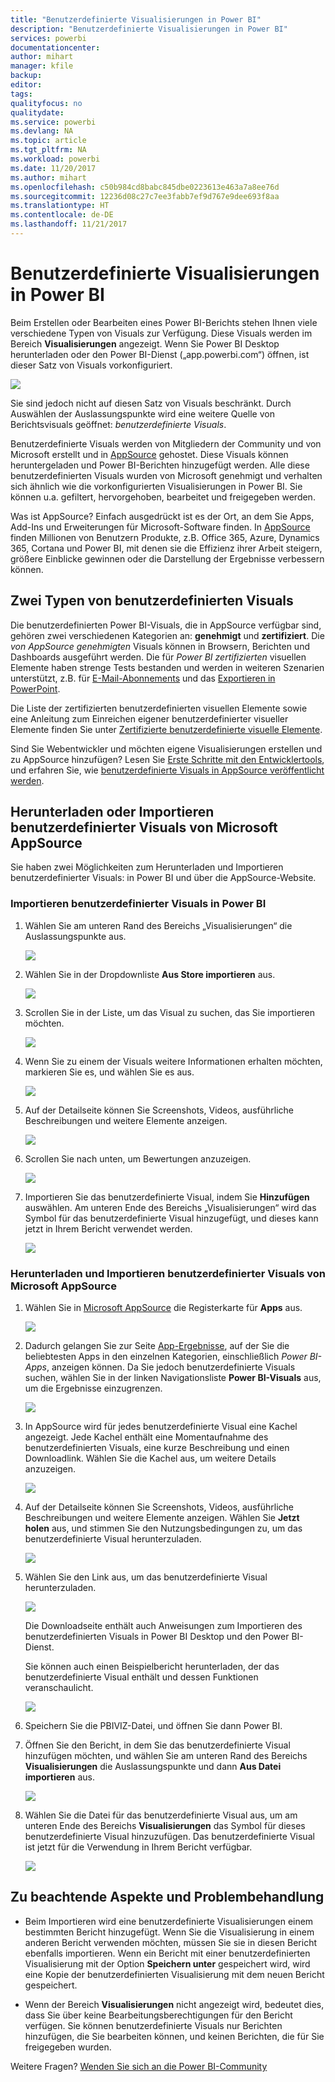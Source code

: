 ```yaml
---
title: "Benutzerdefinierte Visualisierungen in Power BI"
description: "Benutzerdefinierte Visualisierungen in Power BI"
services: powerbi
documentationcenter: 
author: mihart
manager: kfile
backup: 
editor: 
tags: 
qualityfocus: no
qualitydate: 
ms.service: powerbi
ms.devlang: NA
ms.topic: article
ms.tgt_pltfrm: NA
ms.workload: powerbi
ms.date: 11/20/2017
ms.author: mihart
ms.openlocfilehash: c50b984cd8babc845dbe0223613e463a7a8ee76d
ms.sourcegitcommit: 12236d08c27c7ee3fabb7ef9d767e9dee693f8aa
ms.translationtype: HT
ms.contentlocale: de-DE
ms.lasthandoff: 11/21/2017
---
```

# <a name="custom-visuals-in-power-bi"></a>Benutzerdefinierte Visualisierungen in Power BI
Beim Erstellen oder Bearbeiten eines Power BI-Berichts stehen Ihnen viele verschiedene Typen von Visuals zur Verfügung. Diese Visuals werden im Bereich **Visualisierungen** angezeigt. Wenn Sie Power BI Desktop herunterladen oder den Power BI-Dienst („app.powerbi.com“) öffnen, ist dieser Satz von Visuals vorkonfiguriert. 

![](media/power-bi-custom-visuals/power-bi-visualizations.png)

Sie sind jedoch nicht auf diesen Satz von Visuals beschränkt. Durch Auswählen der Auslassungspunkte wird eine weitere Quelle von Berichtsvisuals geöffnet: *benutzerdefinierte Visuals*.

Benutzerdefinierte Visuals werden von Mitgliedern der Community und von Microsoft erstellt und in [AppSource](https://appsource.microsoft.com/marketplace/apps?product=power-bi-visuals) gehostet. Diese Visuals können heruntergeladen und Power BI-Berichten hinzugefügt werden. Alle diese benutzerdefinierten Visuals wurden von Microsoft genehmigt und verhalten sich ähnlich wie die vorkonfigurierten Visualisierungen in Power BI. Sie können u.a. gefiltert, hervorgehoben, bearbeitet und freigegeben werden. 

Was ist AppSource? Einfach ausgedrückt ist es der Ort, an dem Sie Apps, Add-Ins und Erweiterungen für Microsoft-Software finden. In [AppSource](https://appsource.microsoft.com) finden Millionen von Benutzern Produkte, z.B. Office 365, Azure, Dynamics 365, Cortana und Power BI, mit denen sie die Effizienz ihrer Arbeit steigern, größere Einblicke gewinnen oder die Darstellung der Ergebnisse verbessern können.

## <a name="two-types-of-custom-visuals"></a>Zwei Typen von benutzerdefinierten Visuals

Die benutzerdefinierten Power BI-Visuals, die in AppSource verfügbar sind, gehören zwei verschiedenen Kategorien an: **genehmigt** und **zertifiziert**. Die *von AppSource genehmigten* Visuals können in Browsern, Berichten und Dashboards ausgeführt werden.  Die für *Power BI zertifizierten* visuellen Elemente haben strenge Tests bestanden und werden in weiteren Szenarien unterstützt, z.B. für [E-Mail-Abonnements](service-report-subscribe.md) und das [Exportieren in PowerPoint](service-publish-to-powerpoint.md).

Die Liste der zertifizierten benutzerdefinierten visuellen Elemente sowie eine Anleitung zum Einreichen eigener benutzerdefinierter visueller Elemente finden Sie unter [Zertifizierte benutzerdefinierte visuelle Elemente](power-bi-custom-visuals-certified.md).

Sind Sie Webentwickler und möchten eigene Visualisierungen erstellen und zu AppSource hinzufügen?  Lesen Sie [Erste Schritte mit den Entwicklertools](service-custom-visuals-getting-started-with-developer-tools.md), und erfahren Sie, wie [benutzerdefinierte Visuals in AppSource veröffentlicht werden](https://appsource.microsoft.com/marketplace/apps?product=power-bi-visuals).

## <a name="download-or-import-custom-visuals-from-microsoft-appsource"></a>Herunterladen oder Importieren benutzerdefinierter Visuals von Microsoft AppSource
Sie haben zwei Möglichkeiten zum Herunterladen und Importieren benutzerdefinierter Visuals: in Power BI und über die AppSource-Website. 

###    <a name="import-custom-visuals-from-within-power-bi"></a>Importieren benutzerdefinierter Visuals in Power BI
1. Wählen Sie am unteren Rand des Bereichs „Visualisierungen“ die Auslassungspunkte aus. 

    ![](media/power-bi-custom-visuals/power-bi-visualizations2.png)

2. Wählen Sie in der Dropdownliste **Aus Store importieren** aus.

    ![](media/power-bi-custom-visuals/power-bi-custom-visual-import.png)

3. Scrollen Sie in der Liste, um das Visual zu suchen, das Sie importieren möchten. 

    ![](media/power-bi-custom-visuals/power-bi-import-visual.png)

4.  Wenn Sie zu einem der Visuals weitere Informationen erhalten möchten, markieren Sie es, und wählen Sie es aus.

    ![](media/power-bi-custom-visuals/power-bi-select.png)

5.  Auf der Detailseite können Sie Screenshots, Videos, ausführliche Beschreibungen und weitere Elemente anzeigen. 

    ![](media/power-bi-custom-visuals/power-bi-synoptic.png)

6. Scrollen Sie nach unten, um Bewertungen anzuzeigen.

    ![](media/power-bi-custom-visuals/power-bi-reviews.png)

7.    Importieren Sie das benutzerdefinierte Visual, indem Sie **Hinzufügen** auswählen. Am unteren Ende des Bereichs „Visualisierungen“ wird das Symbol für das benutzerdefinierte Visual hinzugefügt, und dieses kann jetzt in Ihrem Bericht verwendet werden.

       ![](media/power-bi-custom-visuals/power-bi-custom-visual-imported.png)


###    <a name="download-and-import-custom-visuals-from-microsoft-appsource"></a>Herunterladen und Importieren benutzerdefinierter Visuals von Microsoft AppSource

1. Wählen Sie in [Microsoft AppSource](https://appsource.microsoft.com) die Registerkarte für **Apps** aus. 

    ![](media/power-bi-custom-visuals/power-bi-appsource-apps.png)

2. Dadurch gelangen Sie zur Seite [App-Ergebnisse](https://appsource.microsoft.com/en-us/marketplace/apps), auf der Sie die beliebtesten Apps in den einzelnen Kategorien, einschließlich *Power BI-Apps*, anzeigen können. Da Sie jedoch benutzerdefinierte Visuals suchen, wählen Sie in der linken Navigationsliste **Power BI-Visuals** aus, um die Ergebnisse einzugrenzen.

    ![](media/power-bi-custom-visuals/power-bi-appsource-visuals.png)

3. In AppSource wird für jedes benutzerdefinierte Visual eine Kachel angezeigt.  Jede Kachel enthält eine Momentaufnahme des benutzerdefinierten Visuals, eine kurze Beschreibung und einen Downloadlink. Wählen Sie die Kachel aus, um weitere Details anzuzeigen. 

    ![](media/power-bi-custom-visuals/powerbi-custom-select-visual.png)

4. Auf der Detailseite können Sie Screenshots, Videos, ausführliche Beschreibungen und weitere Elemente anzeigen. Wählen Sie **Jetzt holen** aus, und stimmen Sie den Nutzungsbedingungen zu, um das benutzerdefinierte Visual herunterzuladen. 

    ![](media/power-bi-custom-visuals/power-bi-appsource-get.png)

5. Wählen Sie den Link aus, um das benutzerdefinierte Visual herunterzuladen.

    ![](media/power-bi-custom-visuals/powerbi-custom-download.png)

    Die Downloadseite enthält auch Anweisungen zum Importieren des benutzerdefinierten Visuals in Power BI Desktop und den Power BI-Dienst.

    Sie können auch einen Beispielbericht herunterladen, der das benutzerdefinierte Visual enthält und dessen Funktionen veranschaulicht.

    ![](media/power-bi-custom-visuals/powerbi-custom-try-sample.png)

6. Speichern Sie die PBIVIZ-Datei, und öffnen Sie dann Power BI.    
7. Öffnen Sie den Bericht, in dem Sie das benutzerdefinierte Visual hinzufügen möchten, und wählen Sie am unteren Rand des Bereichs **Visualisierungen** die Auslassungspunkte und dann **Aus Datei importieren** aus.  

      ![](media/power-bi-custom-visuals/power-bi-custom-visual-import-from-file.png)

8. Wählen Sie die Datei für das benutzerdefinierte Visual aus, um am unteren Ende des Bereichs **Visualisierungen** das Symbol für dieses benutzerdefinierte Visual hinzuzufügen. Das benutzerdefinierte Visual ist jetzt für die Verwendung in Ihrem Bericht verfügbar.

    ![](media/power-bi-custom-visuals/power-bi-chord.png)
    
##    <a name="considerations-and-troubleshooting"></a>Zu beachtende Aspekte und Problembehandlung


- Beim Importieren wird eine benutzerdefinierte Visualisierungen einem bestimmten Bericht hinzugefügt. Wenn Sie die Visualisierung in einem anderen Bericht verwenden möchten, müssen Sie sie in diesen Bericht ebenfalls importieren. Wenn ein Bericht mit einer benutzerdefinierten Visualisierung mit der Option **Speichern unter** gespeichert wird, wird eine Kopie der benutzerdefinierten Visualisierung mit dem neuen Bericht gespeichert.

- Wenn der Bereich **Visualisierungen** nicht angezeigt wird, bedeutet dies, dass Sie über keine Bearbeitungsberechtigungen für den Bericht verfügen.  Sie können benutzerdefinierte Visuals nur Berichten hinzufügen, die Sie bearbeiten können, und keinen Berichten, die für Sie freigegeben wurden.


Weitere Fragen? [Wenden Sie sich an die Power BI-Community](http://community.powerbi.com/)

